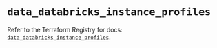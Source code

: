 # `data_databricks_instance_profiles`

Refer to the Terraform Registry for docs: [`data_databricks_instance_profiles`](https://registry.terraform.io/providers/databricks/databricks/1.62.0/docs/data-sources/instance_profiles).
